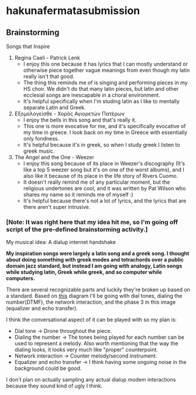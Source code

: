# hakunafermatasubmission

## Brainstorming

Songs that Inspire

1. Regina Caeli - Patrick Lenk
   - I enjoy this one because it has lyrics that I can mostly understand or otherwise piece together vague meanings from even though my latin really isn't that good.
   - The thing this reminds me of is singing and performing pieces in my HS choir. We didn't do that many latin pieces, but latin and other ecclesial songs are inescapable in a choral environment.
   - It's helpful specifically when I'm studing latin as I like to mentally separate Latin and Greek. 
2. Εξομολογείσθε - Χορός Αγιορετών Πατέρων
   - I enjoy the bells in this song and that's really it.
   - This one is more evocative for me, and it's specifically evocative of my time in greece. I look back on my time in Greece with essentially only fondness.
   - It's helpful because it's in greek, so when I study greek I listen to greek music. 
3. The Angel and the One - Weezer
   - I enjoy this song because of its place in Weezer's discography (It's like a top 5 weezer song but it's on one of the worst albums), and I also like it because of its place in the life story of Rivers Cuomo.
   - It doesn't really remind me of any particular moment, but the religious undertones are cool, and it was written by Pat Wilson who shares my name so it reminds me of myself :)
   - It's helpful because there's not a lot of lyrics, and the lyrics that are there aren't super intrusive.

### [Note: It was right here that my idea hit me, so I'm going off script of the pre-defined brainstorming activity.]

My musical idea: A dialup internet handshake

**My inspiration songs were largely a latin song and a greek song. I thought about doing something with greek modes and tetrachords over a public domain jazz standard, but instead I am going with analogy, Latin songs while studying latin, Greek while greek, and so computer while computers.**

There are several recognizable parts and luckily they're broken up based on a standard. Based on [this](https://oona.windytan.com/posters/dialup-final.png) diagram I'll be going with dial tones, dialing the number(DTMF), the network interaction, and the phase 3 in this image (equalizer and echo transfer).

I think the conversational aspect of it can be played with so my plan is:

 - Dial tone -> Drone throughout the piece.
 - Dialing the number -> The tones being played for each number can be used to represent a melody. Also worth mentioning that the way the dialing looks, it looks very much like "proper" counterpoint.
 - Network interaction -> Counter melody/second instrument.
 - Equalizer and echo transfer -> I think having some ongoing noise in the background could be good.

I don't plan on actually sampling any actual dialup modem interactions because they sound kind of ugly I think. 
